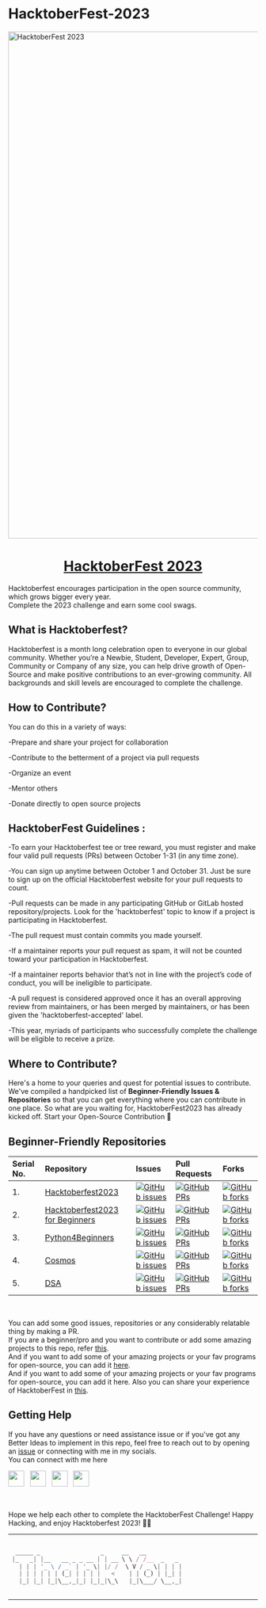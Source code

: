 # HacktoberFest-2023

<img src="https://hacktoberfest.com/_next/static/media/logo-hacktoberfest--horizontal.ebc5fdc8.svg" width="1024" title="HacktoberFest 2023">

<h1 align="center">
  <a href="https://hacktoberfest.com/">
       HacktoberFest 2023 </h1>
  </a>


Hacktoberfest encourages participation in the open source community, which grows bigger every year.
<br>
Complete the 2023 challenge and earn some cool swags.

## What is Hacktoberfest? 

Hacktoberfest is a month long celebration open to everyone in our global community. Whether you’re a Newbie, Student, Developer, Expert, Group, Community or Company of any size, you can help drive growth of Open-Source and make positive contributions to an ever-growing community. All backgrounds and skill levels are encouraged to complete the challenge.


## How to Contribute? 

You can do this in a variety of ways:

-Prepare and share your project for collaboration

-Contribute to the betterment of a project via pull requests

-Organize an event

-Mentor others

-Donate directly to open source projects


## HacktoberFest Guidelines :

-To earn your Hacktoberfest tee or tree reward, you must register and make four valid pull requests (PRs) between October 1-31 (in any time zone). 

-You can sign up anytime between October 1 and October 31. Just be sure to sign up on the official Hacktoberfest website for your pull requests to count.

-Pull requests can be made in any participating GitHub or GitLab hosted repository/projects. Look for the 'hacktoberfest' topic to know if a project is participating in Hacktoberfest.

-The pull request must contain commits you made yourself.

-If a maintainer reports your pull request as spam, it will not be counted toward your participation in Hacktoberfest.

-If a maintainer reports behavior that’s not in line with the project’s code of conduct, you will be ineligible to participate.

-A pull request is considered approved once it has an overall approving review from maintainers, or has been merged by maintainers, or has been given the 'hacktoberfest-accepted' label.

-This year, myriads of participants who successfully complete the challenge will be eligible to receive a prize.

## Where to Contribute?

Here's a home to your queries and quest for potential issues to contribute. We've compiled a handpicked list of **Beginner-Friendly Issues & Repositories** so that you can get everything where you can contribute in one place. So what are you waiting for, HacktoberFest2023 has already kicked off. Start your Open-Source Contribution 🚀 


## Beginner-Friendly Repositories

| Serial No. | Repository  | Issues  | Pull Requests  | Forks |
|:--|:--|:--|:--|:--|
| 1. | [Hacktoberfest2023](https://github.com/ossamamehmood/Hacktoberfest2023) | [![GitHub issues](https://img.shields.io/github/issues/ossamamehmood/Hacktoberfest2023?color=pink&logo=github&style=flat-square)](https://github.com/ossamamehmood/Hacktoberfest2023/issues) | [![GitHub PRs](https://img.shields.io/github/issues-pr/ossamamehmood/Hacktoberfest2023?style=social&logo=github)](https://github.com/ossamamehmood/Hacktoberfest2023/pulls) | [![GitHub forks](https://img.shields.io/github/forks/ossamamehmood/Hacktoberfest2023?color=purple&style=flat-square&logo=git)](https://github.com/ossamamehmood/Hacktoberfest2023/network/members) |
| 2. | [Hacktoberfest2023 for Beginners](https://github.com/Ananyasingh2002/Hacktoberfest2023) | [![GitHub issues](https://img.shields.io/github/issues/Ananyasingh2002/Hacktoberfest2023?color=pink&logo=github&style=flat-square)](https://github.com/Ananyasingh2002/Hacktoberfest2023/issues) | [![GitHub PRs](https://img.shields.io/github/issues-pr/Ananyasingh2002/Hacktoberfest2023?style=social&logo=github)](https://github.com/Ananyasingh2002/Hacktoberfest2023/pulls) | [![GitHub forks](https://img.shields.io/github/forks/Ananyasingh2002/Hacktoberfest2023?color=purple&style=flat-square&logo=git)](https://github.com/Ananyasingh2002/Hacktoberfest2023/network/members) |
| 3. | [Python4Beginners](https://github.com/wbhoomika/python4beginners-Hacktoberfest23) | [![GitHub issues](https://img.shields.io/github/issues/wbhoomika/python4beginners-Hacktoberfest23?color=pink&logo=github&style=flat-square)](https://github.com/wbhoomika/python4beginners-Hacktoberfest23/issues) | [![GitHub PRs](https://img.shields.io/github/issues-pr/wbhoomika/python4beginners-Hacktoberfest23?style=social&logo=github)](https://github.com/wbhoomika/python4beginners-Hacktoberfest23/pulls) | [![GitHub forks](https://img.shields.io/github/forks/wbhoomika/python4beginners-Hacktoberfest23?color=purple&style=flat-square&logo=git)](https://github.com/wbhoomika/python4beginners-Hacktoberfest23/network/members) |
| 4. | [Cosmos](https://github.com/OpenGenus/cosmos) | [![GitHub issues](https://img.shields.io/github/issues/OpenGenus/cosmos?color=pink&logo=github&style=flat-square)](https://github.com/OpenGenus/cosmos/issues) | [![GitHub PRs](https://img.shields.io/github/issues-pr/OpenGenus/cosmos?style=social&logo=github)](https://github.com/OpenGenus/cosmos/pulls) | [![GitHub forks](https://img.shields.io/github/forks/OpenGenus/cosmos?color=purple&style=flat-square&logo=git)](https://github.com/OpenGenus/cosmos/network/members) |
| 5. | [DSA](https://github.com/MdHRShohel/JS-OPP-DSA-Problems-Hacktoberfest2023)  | [![GitHub issues](https://img.shields.io/github/issues/MdHRShohel/JS-OPP-DSA-Problems-Hacktoberfest2023?color=pink&logo=github&style=flat-square)](https://github.com/MdHRShohel/JS-OPP-DSA-Problems-Hacktoberfest2023/issues) | [![GitHub PRs](https://img.shields.io/github/issues-pr/MdHRShohel/JS-OPP-DSA-Problems-Hacktoberfest2023?style=social&logo=github)](https://github.com/MdHRShohel/JS-OPP-DSA-Problems-Hacktoberfest2023/pulls)  | [![GitHub forks](https://img.shields.io/github/forks/MdHRShohel/JS-OPP-DSA-Problems-Hacktoberfest2023?color=purple&style=flat-square&logo=git)](https://github.com/MdHRShohel/JS-OPP-DSA-Problems-Hacktoberfest2023/network) | 

<br>

You can add some good issues, repositories or any considerably relatable thing by making a PR.
<br>
If you are a beginner/pro and you want to contribute or add some amazing projects to this repo, refer [this](https://github.com/Harsh-jot/HacktoberFest-2023/blob/main/CONTRIBUTING.md).
<br>
And if you want to add some of your amazing projects or your fav programs for open-source, you can add it [here](https://github.com/Harsh-jot/HacktoberFest-2023/tree/main/Programs).
<br>
And if you want to add some of your amazing projects or your fav programs for open-source, you can add it here.
Also you can share your experience of HacktoberFest in [this](https://github.com/Harsh-jot/HacktoberFest-2023/tree/main/Experiences).


## Getting Help 

If you have any questions or need assistance issue or if you've got any Better Ideas to implement in this repo, feel free to reach out to by opening an [issue](https://github.com/Harsh-jot/HacktoberFest-2023/issues) or connecting with me in my socials.
<br>
You can connect with me here

<a href="http://github.com/Harsh-jot" target="_blank"><img height="32" width="32" src="https://cdn.jsdelivr.net/npm/simple-icons@latest/icons/github.svg" /></a> &nbsp;&nbsp;<a href="https://instagram.com/_.harshjot._" target="_blank"><img height="32" width="32" src="https://cdn.jsdelivr.net/npm/simple-icons@latest/icons/instagram.svg" /></a> &nbsp;&nbsp;<a href="https://www.linkedin.com/in/harshjot-singh" target="_blank"><img height="32" width="32" src="https://cdn.jsdelivr.net/npm/simple-icons@latest/icons/linkedin.svg" /></a> &nbsp;&nbsp;<a href="https://twitter.com/harshjot1469" target="_blank"><img height="32" width="32" src="https://cdn.jsdelivr.net/npm/simple-icons@latest/icons/twitter.svg" /></a>

<br>

Hope we help each other to complete the HacktoberFest Challenge!
Happy Hacking, and enjoy Hacktoberfest 2023! 🎉🚀

******

```javascript

  _____ _                 _     __   __          
 |_   _| |__   __ _ _ __ | | __ \ \ / /__  _   _ 
   | | | '_ \ / _` | '_ \| |/ /  \ V / _ \| | | |
   | | | | | | (_| | | | |   <    | | (_) | |_| |
   |_| |_| |_|\__,_|_| |_|_|\_\   |_|\___/ \__,_|
                                                 

```

-----------
